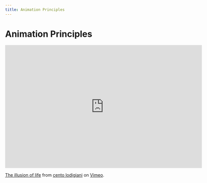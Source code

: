 ```yaml
---
title: Animation Principles
---
```

# Animation Principles

<iframe src="https://player.vimeo.com/video/93206523" width="640" height="400" frameborder="0" allow="autoplay; fullscreen" allowfullscreen></iframe>
<p><a href="https://vimeo.com/93206523">The illusion of life</a> from <a href="https://vimeo.com/centodesign">cento lodigiani</a> on <a href="https://vimeo.com">Vimeo</a>.</p>
